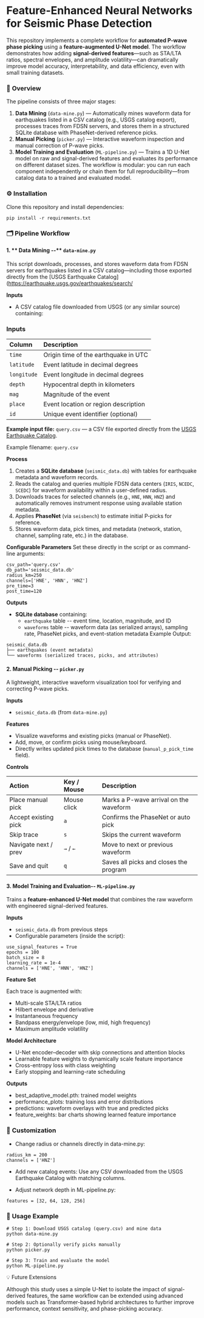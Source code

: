 # **Feature-Enhanced Neural Networks for Seismic Phase Detection**

This repository implements a complete workflow for **automated P-wave phase picking** using a **feature-augmented U-Net model**. The workflow demonstrates how adding **signal-derived features**—such as STA/LTA ratios, spectral envelopes, and amplitude volatility—can dramatically improve model accuracy, interpretability, and data efficiency, even with small training datasets.

### 🧭 **Overview**
The pipeline consists of three major stages:
1. **Data Mining** (`data-mine.py`) — Automatically mines waveform data for earthquakes listed in a CSV catalog (e.g., USGS catalog export), processes traces from FDSN servers, and stores them in a structured SQLite database with PhaseNet-derived reference picks.
2. **Manual Picking** (`picker.py`) — Interactive waveform inspection and manual correction of P-wave picks.
3. **Model Training and Evaluation** (`ML-pipeline.py`) — Trains a 1D U-Net model on raw and signal-derived features and evaluates its performance on different dataset sizes.
The workflow is modular: you can run each component independently or chain them for full reproducibility—from catalog data to a trained and evaluated model.

### ⚙️ **Installation**
Clone this repository and install dependencies:
```
pip install -r requirements.txt
```

### 🗂️ **Pipeline Workflow**

#### 1. ** Data Mining --** `data-mine.py`
This script downloads, processes, and stores waveform data from FDSN servers for earthquakes listed in a CSV catalog—including those exported directly from the [USGS Earthquake Catalog](https://earthquake.usgs.gov/earthquakes/search/

**Inputs**
- A CSV catalog file downloaded from USGS (or any similar source) containing:
### **Inputs**

| Column       | Description                                    |
|:--------------|:-----------------------------------------------|
| `time`        | Origin time of the earthquake in UTC           |
| `latitude`    | Event latitude in decimal degrees              |
| `longitude`   | Event longitude in decimal degrees             |
| `depth`       | Hypocentral depth in kilometers                |
| `mag`         | Magnitude of the event                         |
| `place`       | Event location or region description           |
| `id`          | Unique event identifier (optional)             |

**Example input file:** `query.csv` — a CSV file exported directly from the [USGS Earthquake Catalog](https://earthquake.usgs.gov/earthquakes/search/).

Example filename: `query.csv`

**Process**
1. Creates a **SQLite database** (`seismic_data.db`) with tables for earthquake metadata and waveform records.
2. Reads the catalog and queries multiple FDSN data centers (`IRIS`, `NCEDC`, `SCEDC`) for waveform availability within a user-defined radius.
3. Downloads traces for selected channels (e.g., `HNE`, `HNN`, `HNZ`) and automatically removes instrument response using available station metadata.
4. Applies **PhaseNet** (via `seisbench`) to estimate initial P-picks for reference.
5. Stores waveform data, pick times, and metadata (network, station, channel, sampling rate, etc.) in the database.

**Configurable Parameters**
Set these directly in the script or as command-line arguments:
```
csv_path='query.csv'
db_path='seismic_data.db'
radius_km=250
channels=['HNE', 'HNN', 'HNZ']
pre_time=3
post_time=120
```

**Outputs**
- **SQLite database** containing:
	- `earthquake` table -- event time, location, magnitude, and ID
	- `waveforms` table -- waveform data (as serialized arrays), sampling rate, PhaseNet picks, and event-station metadata
Example Output:
```
seismic_data.db
├── earthquakes (event metadata)
└── waveforms (serialized traces, picks, and attributes)
```

#### 2. **Manual Picking --** `picker.py`
A lightweight, interactive waveform visualization tool for verifying and correcting P-wave picks.

**Inputs**
- `seismic_data.db` (from `data-mine.py`)

**Features**
- Visualize waveforms and existing picks (manual or PhaseNet).
- Add, move, or confirm picks using mouse/keyboard.
- Directly writes updated pick times to the database (`manual_p_pick_time` field).

**Controls**

| Action               | Key / Mouse       | Description                              |
|:---------------------|:------------------|:-----------------------------------------|
| Place manual pick    | Mouse click       | Marks a P-wave arrival on the waveform   |
| Accept existing pick | `a`               | Confirms the PhaseNet or auto pick       |
| Skip trace           | `s`               | Skips the current waveform               |
| Navigate next / prev | `→` / `←`         | Move to next or previous waveform        |
| Save and quit        | `q`               | Saves all picks and closes the program   |

#### 3. **Model Training and Evaluation--** `ML-pipeline.py`
Trains a **feature-enhanced U-Net model** that combines the raw waveform with engineered signal-derived features.

**Inputs**
- `seismic_data.db` from previous steps
- Configurable parameters (inside the script):
```
use_signal_features = True
epochs = 100
batch_size = 8
learning_rate = 1e-4
channels = ['HNE', 'HNN', 'HNZ']
```

**Feature Set**

Each trace is augmented with:

- Multi-scale STA/LTA ratios
- Hilbert envelope and derivative
- Instantaneous frequency
- Bandpass energy/envelope (low, mid, high frequency)
- Maximum amplitude volatility

**Model Architecture**

- U-Net encoder–decoder with skip connections and attention blocks
- Learnable feature weights to dynamically scale feature importance
- Cross-entropy loss with class weighting
- Early stopping and learning-rate scheduling

**Outputs**
- best_adaptive_model.pth: trained model weights
- performance_plots: training loss and error distributions
- predictions: waveform overlays with true and predicted picks
- feature_weights: bar charts showing learned feature importance

### 🧩 **Customization**

- Change radius or channels directly in data-mine.py:
```
radius_km = 200
channels = ['HNZ']
```
- Add new catalog events:
Use any CSV downloaded from the USGS Earthquake Catalog with matching columns.

- Adjust network depth in ML-pipeline.py:
```
features = [32, 64, 128, 256]
```

### 🚀 **Usage Example**

```
# Step 1: Download USGS catalog (query.csv) and mine data
python data-mine.py

# Step 2: Optionally verify picks manually
python picker.py

# Step 3: Train and evaluate the model
python ML-pipeline.py
```

💡 Future Extensions

Although this study uses a simple U-Net to isolate the impact of signal-derived features, the same workflow can be extended using advanced models such as Transformer-based hybrid architectures to further improve performance, context sensitivity, and phase-picking accuracy.